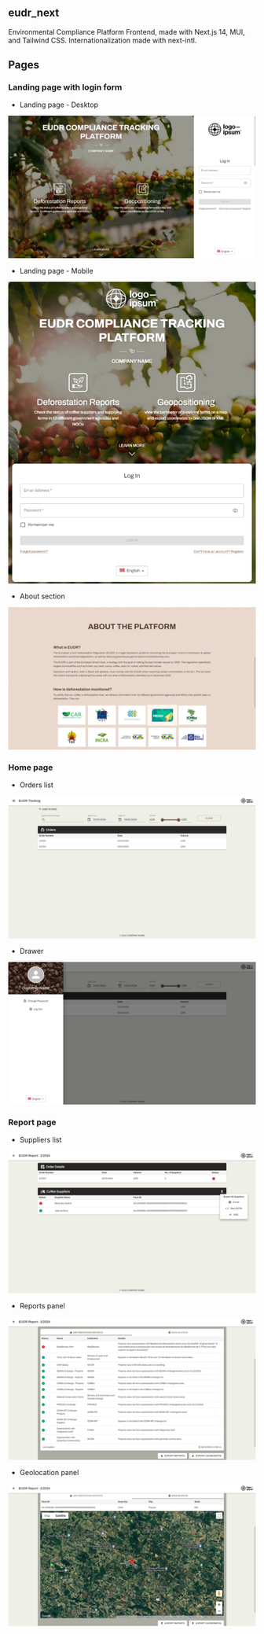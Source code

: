 ## eudr_next
Environmental Compliance Platform Frontend, made with Next.js 14, MUI, and Tailwind CSS. Internationalization made with next-intl.

## Pages
### Landing page with login form
* Landing page - Desktop

![Landing page desktop](screenshots/landing-desktop.png?raw=true "Landing page desktop")
* Landing page - Mobile

![Landing page mobile](screenshots/landing-mobile.png?raw=true "Landing page mobile")
* About section

![About section](screenshots/about.png?raw=true "About section")
### Home page
* Orders list

![Orders list](screenshots/orders.png?raw=true "Orders list")
* Drawer

![Drawer](screenshots/drawer.png?raw=true "Drawer")
### Report page
* Suppliers list

![Supplier list](screenshots/suppliers.png?raw=true "Supplier list")
* Reports panel

![Reports panel](screenshots/reports.png?raw=true "Reports panel")
* Geolocation panel

![Geolocation panel](screenshots/geolocation.png?raw=true "Geolocation panel")
